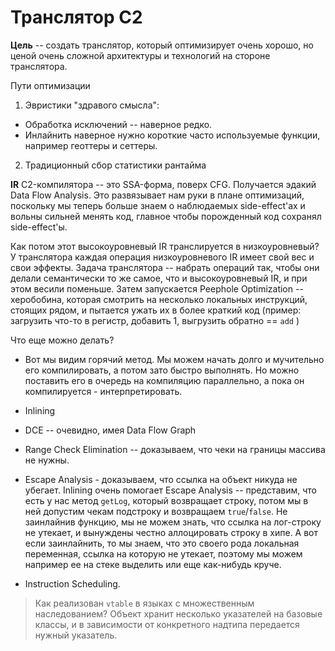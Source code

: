 # Транслятор С2

**Цель** -- создать транслятор, который оптимизирует очень хорошо, но ценой очень сложной архитектуры и технологий на стороне транслятора.

Пути оптимизации

1. Эвристики "здравого смысла":
  - Обработка исключений -- наверное редко.
  - Инлайнить наверное нужно короткие часто используемые функции, например геоттеры и сеттеры.
2. Традиционный сбор статистики рантайма

**IR** C2-компилятора -- это SSA-форма, поверх CFG. Получается эдакий Data Flow Analysis. Это развязывает нам руки в плане оптимизаций, поскольку мы теперь больше знаем о наблюдаемых side-effect'ах и вольны сильней менять код, главное чтобы порожденный код сохранял side-effect'ы.

Как потом этот высокоуровневый IR транслируется в низкоуровневый? У транслятора каждая операция низкоуровневого IR имеет свой вес и свои эффекты. Задача транслятора -- набрать операций так, чтобы они делали семантически то же самое, что и высокоуровневый IR, и при этом весили поменьше.
Затем запускается Peephole Optimization -- херобобина, которая смотрить на несколько локальных инструкций, стоящих рядом, и пытается ужать их в более краткий код (пример: загрузить что-то в регистр, добавить 1, выгрузить обратно == `add` )

Что еще можно делать?

- Вот мы видим горячий метод. Мы можем начать долго и мучительно его компилировать, а потом зато быстро выполнять. Но можно поставить его в очередь на компиляцию параллельно, а пока он компилируется - интерпретировать.

- Inlining

- DCE -- очевидно, имея Data Flow Graph

- Range Check Elimination -- доказываем, что чеки на границы массива не нужны.

- Escape Analysis - доказываем, что ссылка на объект никуда не убегает. Inlining очень помогает Escape Analysis -- представим, что есть у нас метод `getLog`, который возвращает строку, потом мы в ней допустим чекам подстроку и возвращаем `true`/`false`. Не заинлайнив функцию, мы не можем знать, что ссылка на лог-строку не утекает, и вынуждены честно аллоцировать строку в хипе. А вот если заинлайнить, то мы знаем, что это своего рода локальная переменная, ссылка на которую не утекает, поэтому мы можем например ее на стеке выделить или еще как-нибудь круче.

- Instruction Scheduling.

> Как реализован `vtable` в языках с множественным наследованием? Объект хранит несколько указателей на базовые классы, и в зависимости от конкретного надтипа передается нужный указатель.
